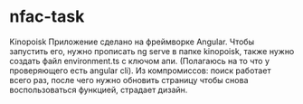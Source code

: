 # nfac-task
Kinopoisk
Приложение сделано на фреймворке Angular.
Чтобы запустить его, нужно прописать ng serve в папке kinopoisk, также нужно создать файл environment.ts с ключом апи. (Полагаюсь на то что у проверяющего есть angular cli).
Из компромиссов: поиск работает всего раз, после чего нужно обновить страницу чтобы снова воспользоваться функцией, страдает дизайн.
